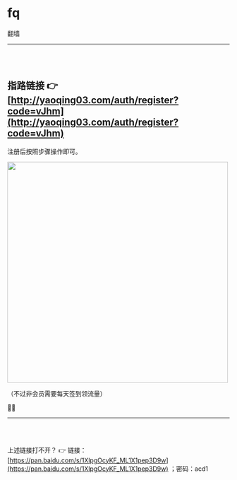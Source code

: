 # fq
翻墙
<hr><br><br>

## 指路链接 👉 [http://yaoqing03.com/auth/register?code=vJhm](http://yaoqing03.com/auth/register?code=vJhm)
注册后按照步骤操作即可。

<img src="https://img-blog.csdnimg.cn/20200430084939312.png?x-oss-process=image/watermark,type_ZmFuZ3poZW5naGVpdGk,shadow_10,text_aHR0cHM6Ly9ibG9nLmNzZG4ubmV0L0J1bGVfZGF6ZQ==,size_16,color_FFFFFF,t_70" width="500px">

（不过非会员需要每天签到领流量）

🧙‍♀️

<hr><br><br>

上述链接打不开？ 👉 链接：[https://pan.baidu.com/s/1XlpgOcyKF_ML1X1pep3D9w](https://pan.baidu.com/s/1XlpgOcyKF_ML1X1pep3D9w) ；密码：acd1


